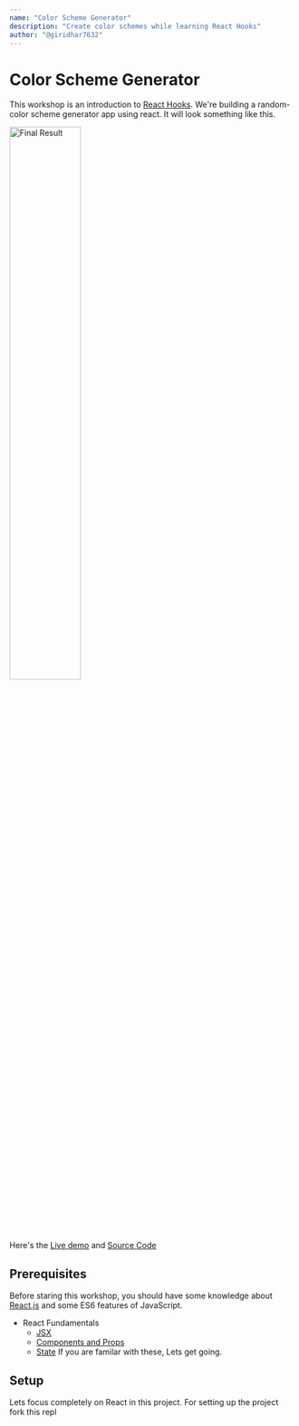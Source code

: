```yaml
---
name: "Color Scheme Generator"
description: "Create color schemes while learning React Hooks"
author: "@giridhar7632"
---
```


# Color Scheme Generator

This workshop is an introduction to [React Hooks](https://reactjs.org/docs/hooks-intro.html). We're building a random-color scheme generator app using react. It will look something like this.

<a href="https://color-scheme-generator.giridharhackclu.repl.co/"><img src="https://cloud-l2fcrog3j.vercel.app/0screencapture-color-scheme-generator-giridharhackclu-repl-co-2020-10-16-11_11_34.png" width="50%" alt="Final Result"></a>

Here's the [Live demo](https://color-scheme-generator.giridharhackclu.repl.co/) and [Source Code](https://repl.it/@Giridharhackclu/Color-scheme-generator#src/index.js)

## Prerequisites

Before staring this workshop, you should have some knowledge about [React.js](https://reactjs.org) and some ES6 features of JavaScript.

- React Fundamentals
  - [JSX](https://reactjs.org/docs/introducing-jsx.html)
  - [Components and Props](https://reactjs.org/docs/components-and-props.html)
  - [State](https://reactjs.org/docs/state-and-lifecycle.html)
    If you are familar with these, Lets get going.

## Setup

Lets focus completely on React in this project. For setting up the project fork this repl
